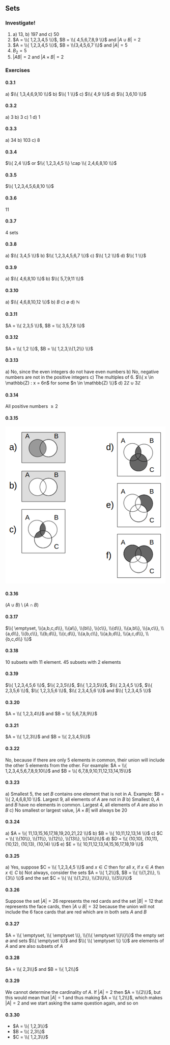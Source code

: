 ## Sets
### Investigate!
1. a) 13, b) 197 and c) 50
2. $A = \\{ 1,2,3,4,5 \\}$, $B = \\{ 4,5,6,7,8,9 \\}$ and $|A \cup B| = 2$
3. $A = \\{ 1,2,3,4,5 \\}$, $B = \\{3,4,5,6,7 \\}$ and $|A| = 5$
4. $B_2 = 5$
5. $|AB| = 2$ and $|A \times B| = 2$

### Exercises

#### 0.3.1
a) $\\{ 1,3,4,6,9,10 \\}$
b) $\\{ 1 \\}$
c) $\\{ 4,9 \\}$
d) $\\{ 3,6,10 \\}$


#### 0.3.2
a) 3
b) 3
c) 1
d) 1


#### 0.3.3
a) 34
b) 103
c) 8


#### 0.3.4
$\\{ 2,4 \\}$ or $\\{ 1,2,3,4,5 \\} \cap \\{ 2,4,6,8,10 \\}$


#### 0.3.5
$\\{ 1,2,3,4,5,6,8,10 \\}$


#### 0.3.6
11


#### 0.3.7
4 sets


#### 0.3.8
a) $\\{ 3,4,5 \\}$
b) $\\{ 1,2,3,4,5,6,7 \\}$
c) $\\{ 1,2 \\}$
d) $\\{ 1 \\}$


#### 0.3.9
a) $\\{ 4,6,8,10 \\}$
b) $\\{ 5,7,9,11 \\}$


#### 0.3.10
a) $\\{ 4,6,8,10,12 \\}$
b) $B$
c) $\emptyset$
d) $\mathbb{N}$


#### 0.3.11
$A = \\{ 2,3,5 \\}$, $B = \\{ 3,5,7,8 \\}$


#### 0.3.12
$A = \\{ 1,2 \\}$, $B = \\{ 1,2,3,\\{1,2\\} \\}$


#### 0.3.13
a) No, since the even integers do not have even numbers
b) No, negative numbers are not in the positive integers
c) The multiples of 6. $\\{ x \in \mathbb{Z} : x = 6n$ for some $n \in \mathbb{Z} \\}$
d) $2 \mathbb{Z} \cup 3 \mathbb{Z}$


#### 0.3.14
All positive numbers $\geq 2$


#### 0.3.15
![environment](https://github.com/jonathantorres/bookshelf/blob/master/dmoi/img/0.3.15.png)


#### 0.3.16
$(A \cup B) \setminus (A \cap B)$


#### 0.3.17
$\\{ \emptyset, \\{a,b,c,d\\}, \\{a\\}, \\{b\\}, \\{c\\}, \\{d\\}, \\{a,b\\}, \\{a,c\\}, \\{a,d\\}, \\{b,c\\}, \\{b,d\\}, \\{c,d\\}, \\{a,b,c\\}, \\{a,b,d\\}, \\{a,c,d\\}, \\{b,c,d\\} \\}$


#### 0.3.18
10 subsets with 11 element. 45 subsets with 2 elements


#### 0.3.19
$\\{ 1,2,3,4,5,6 \\}$, $\\{ 2,3,5\\}$, $\\{ 1,2,3,5\\}$, $\\{ 2,3,4,5 \\}$, $\\{ 2,3,5,6 \\}$, $\\{ 1,2,3,5,6 \\}$, $\\{ 2,3,4,5,6 \\}$ and $\\{ 1,2,3,4,5 \\}$


#### 0.3.20
$A = \\{ 1,2,3,4\\}$ and $B = \\{ 5,6,7,8,9\\}$


#### 0.3.21
$A = \\{ 1,2,3\\}$ and $B = \\{ 2,3,4,5\\}$


#### 0.3.22
No, because if there are only 5 elements in common, their union will include the other 5 elements from the other. For example: $A = \\{ 1,2,3,4,5,6,7,8,9,10\\}$ and $B = \\{ 6,7,8,9,10,11,12,13,14,15\\}$


#### 0.3.23
a) Smallest 5, the set $B$ contains one element that is not in $A$. Example: $B = \\{ 2,4,6,8,10 \\}$. Largest 9, all elements of $A$ are not in $B$
b) Smallest 0, $A$ and $B$ have no elements in common. Largest 4, all elements of $A$ are also in $B$
c) No smallest or largest value, $|A \times B|$ will always be 20


#### 0.3.24
a) $A = \\{ 11,13,15,16,17,18,19,20,21,22 \\}$
b) $B = \\{ 10,11,12,13,14 \\}$
c) $C = \\{ \\{10\\}, \\{11\\}, \\{12\\}, \\{13\\}, \\{14\\}\\}$
d) $D = \\{ (10,10), (10,11), (10,12), (10,13), (10,14) \\}$
e) $E = \\{ 10,11,12,13,14,15,16,17,18,19 \\}$


#### 0.3.25
a) Yes, suppose $C = \\{ 1,2,3,4,5 \\}$ and $x \in C$ then for all $x$, if $x \in A$ then $x \in C$
b) Not always, consider the sets $A = \\{ 1,2\\}$, $B = \\{ \\{1,2\\}, \\{3\\} \\}$ and the set $C = \\{ \\{ \\{1,2\\}, \\{3\\}\\}, \\{5\\}\\}$


#### 0.3.26
Suppose the set $|A| = 26$ represents the red cards and the set $|B| = 12$ that represents the face cards, then $|A \cup B| = 32$ because the union will not include the 6 face cards that are red which are in both sets $A$ and $B$


#### 0.3.27
$A = \\{ \emptyset, \\{ \emptyset \\}, \\{\\{ \emptyset \\}\\}\\}$ the empty set $\emptyset$ and sets $\\{ \emptyset \\}$ and $\\{ \\{ \emptyset \\} \\}$ are elements of $A$ and are also subsets of $A$


#### 0.3.28
$A = \\{ 2,3\\}$ and $B = \\{ 1,2\\}$


#### 0.3.29
We cannot determine the cardinality of $A$. If $|A| = 2$ then $A = \\{2\\}$, but this would mean that $|A| = 1$ and thus making $A = \\{ 1,2\\}$, which makes $|A| = 2$ and we start asking the same question again, and so on


#### 0.3.30
- $A = \\{ 1,2,3\\}$
- $B = \\{ 2,3\\}$
- $C = \\{ 1,2,3\\}$
